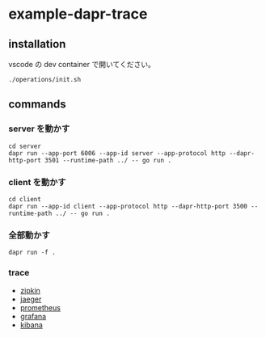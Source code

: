 # example-dapr-trace

## installation

vscode の dev container で開いてください。

```shell
./operations/init.sh
```

## commands

### server を動かす

```shell
cd server
dapr run --app-port 6006 --app-id server --app-protocol http --dapr-http-port 3501 --runtime-path ../ -- go run .
```

### client を動かす

```shell
cd client
dapr run --app-id client --app-protocol http --dapr-http-port 3500 --runtime-path ../ -- go run .
```

### 全部動かす

```shell
dapr run -f .
```

### trace

- [zipkin](http://localhost:9411)
- [jaeger](http://localhost:16686)
- [prometheus](http://localhost:9090)
- [grafana](http://localhost:3000)
- [kibana](http://localhost:5601)
